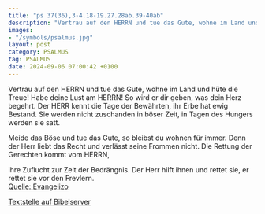 ```yaml
---
title: "ps 37(36),3-4.18-19.27.28ab.39-40ab"
description: "Vertrau auf den HERRN und tue das Gute, wohne im Land und hüte die Treue! Habe deine Lust am HERRN! So wird er dir geben, was dein Herz begehrt. Der HERR kennt die Tage der Bewährten, ihr Erbe hat ewig Bestand. Sie werden nicht zuschanden in böser Zeit, in Tagen des Hungers werde...."
images:
- "/symbols/psalmus.jpg"
layout: post
category: PSALMUS
tag: PSALMUS
date: 2024-09-06 07:00:42 +0100
---
```

Vertrau auf den HERRN und tue das Gute, wohne im Land und hüte die Treue!
Habe deine Lust am HERRN! So wird er dir geben, was dein Herz begehrt.
Der HERR kennt die Tage der Bewährten, ihr Erbe hat ewig Bestand.
Sie werden nicht zuschanden in böser Zeit, in Tagen des Hungers werden sie satt.<!--more-->

Meide das Böse und tue das Gute, so bleibst du wohnen für immer.
Denn der Herr liebt das Recht
und verlässt seine Frommen nicht.
Die Rettung der Gerechten kommt vom HERRN, 

ihre Zuflucht zur Zeit der Bedrängnis.
Der Herr hilft ihnen und rettet sie,
er rettet sie vor den Frevlern.<br>
[Quelle: Evangelizo](https://evangeliumtagfuertag.org/DE/gospel)

[Textstelle auf Bibelserver](https://www.bibleserver.com/EU/ps37(36),3-4.18-19.27.28ab.39-40ab)

